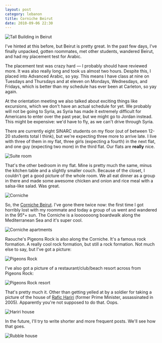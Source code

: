 ```yaml
---
layout: post
category: lebanon
title: Corniche Beirut
date: 2010-09-06 22:30
---
```


![Tall Building in Beirut](/photo/lebanon/09/06/tall_building.jpg)

I've hinted at this before, but Beirut is pretty great. In the past few days, I've finally unpacked, gotten roommates, met other students, wandered Beirut, and had my placement test for Arabic.

The placement test was crazy hard &mdash; I probably should have reviewed more. It was also really long and took us almost two hours. Despite this, I placed into Advanced Arabic, so yay. This means I have class at nine on Tuesdays and Thursdays and at eleven on Mondays, Wednesdays, and Fridays, which is better than my schedule has ever been at Carleton, so yay again.

At the orientation meeting we also talked about exciting things like excursions, which we don't have an actual schedule for yet. We probably will not be going to Syria, as Syria has made it extremely difficult for Americans to enter over the past year, but we might go to Jordan instead. This might be expensive: we'd have to fly, as we can't drive through Syria.

There are currently eight SINARC students on my floor (out of between 12-20 students total I think), but we're expecting three more to arrive late. I live with three of them in my flat, three girls (expecting a fourth) in the next flat, and one guy (expecting two more) in the third flat. Our flats are **really** nice.

![Suite room](/photo/lebanon/09/06/other_room.jpg)

That's the other bedroom in my flat. Mine is pretty much the same, minus the kitchen table and a slightly smaller couch. Because of the closet, I couldn't get a good picture of the whole room. We all eat dinner as a group in there and made some awesome chicken and onion and rice meal with a salsa-like salad. Was great.

![Corniche](/photo/lebanon/09/06/corniche.jpg)

So, the [Corniche Beirut](http://en.wikipedia.org/wiki/Corniche_Beirut). I've gone there twice now: the first time I got horribly lost with my roommate and today a group of us went and wandered in the 95&deg;+ sun. The Corniche is a looooooong boardwalk along the Mediterranean Sea and it's super cool.

![Corniche apartments](/photo/lebanon/09/06/corniche_apartments.jpg)

Raouche's Pigeons Rock is also along the Corniche. It's a famous rock formation. A really cool rock formation, but still a rock formation. Not much else to say, but I've got a picture:

![Pigeons Rock](/photo/lebanon/09/06/pigeons_rock.jpg)

I've also got a picture of a restaurant/club/beach resort across from Pigeons Rock:

![Pigeons Rock resort](/photo/lebanon/09/06/corniche_resort.jpg)

That's pretty much it. Other than getting yelled at by a soldier for taking a picture of the house of [Rafic Hariri](http://en.wikipedia.org/wiki/Rafic_Hariri) (former Prime Minister, assassinated in 2005). Apparently you're not supposed to do that. Oops.

![Hariri house](/photo/lebanon/09/06/pm_house.jpg)

In the future, I'll try to write shorter and more frequent posts. We'll see how that goes.

![Rubble house](/photo/lebanon/09/06/rubble_house.jpg)
